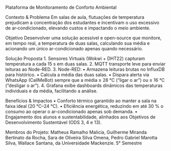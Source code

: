 Plataforma de Monitoramento de Conforto Ambiental

Contexto & Problema
Em salas de aula, flutuações de temperatura prejudicam a concentração dos estudantes e incentivam o uso excessivo de ar‐condicionado, elevando custos e impactando o meio ambiente.

Objetivo
Desenvolver uma solução acessível e open-source que monitore, em tempo real, a temperatura de duas salas, calculando sua média e acionando um único ar-condicionado apenas quando necessário.

Solução Proposta
	1.	Sensores Virtuais (Wokwi + DHT22) capturam temperatura a cada 15 s em duas salas.
	2.	MQTT transporte leve para enviar leituras ao Node-RED.
	3.	Node-RED:
	•	Armazena leituras brutas no InfluxDB para histórico.
	•	Calcula a média das duas salas.
	•	Dispara alerta via WhatsApp (CallMeBot) sempre que a média ≥ 28 °C (“ligar o ar”) ou ≤ 16 °C (“desligar o ar”).
	4.	Grafana exibe dashboards dinâmicos das temperaturas individuais e da média, facilitando a análise.

Benefícios & Impactos
	•	Conforto térmico garantido ao manter a sala na faixa ideal (20 °C–24 °C).
	•	Eficiência energética, reduzindo em até 30 % o consumo ao operar o ar-condicionado apenas sob demanda.
	•	Engajamento dos alunos e sustentabilidade, alinhados aos Objetivos de Desenvolvimento Sustentável (ODS 3, 4 e 13).



Membros do Projeto: Matheus Ramalho Malicia, Guilherme Miranda Bertinato da Rocha, Sara de Oliveira Silva Omena, Pedro Gabriel Marotta Silva, Wallace Santana, da Universidade Mackenzie. 5° Semestre
